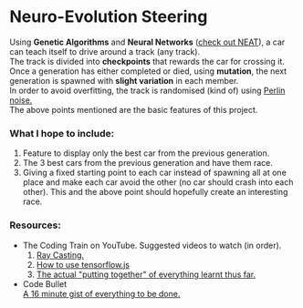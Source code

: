 # Neuro-Evolution Steering
Using **Genetic Algorithms** and **Neural Networks** ([check out NEAT](https://en.wikipedia.org/wiki/Neuroevolution_of_augmenting_topologies)), a car can teach itself to drive around a track (any track).  
The track is divided into **checkpoints** that rewards the car for crossing it.  
Once a generation has either completed or died, using **mutation**, the next generation is spawned with **slight variation** in each member.  
In order to avoid overfitting, the track is randomised (kind of) using [Perlin noise.](https://en.wikipedia.org/wiki/Perlin_noise)  
The above points mentioned are the basic features of this project.  
### What I hope to include:
1. Feature to display only the best car from the previous generation.
2. The 3 best cars from the previous generation and have them race.
3. Giving a fixed starting point to each car instead of spawning all at one place and make each car avoid the other (no car should crash into each other). This and the above point should hopefully create an interesting race.
### Resources:
* The Coding Train on YouTube.
  Suggested videos to watch (in order).
  1. [Ray Casting.](https://youtu.be/TOEi6T2mtHo)
  2. [How to use tensorflow.js](https://www.youtube.com/playlist?list=PLRqwX-V7Uu6YIeVA3dNxbR9PYj4wV31oQ)
  3. [The actual "putting together" of everything learnt thus far.](https://youtu.be/mXDrH0wStHs)
* Code Bullet  
  [A 16 minute gist of everything to be done.](https://youtu.be/r428O_CMcpI)
